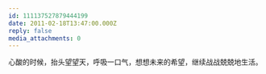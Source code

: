 ```yaml
---
id: 111137527879444199
date: 2011-02-18T13:47:00.000Z
reply: false
media_attachments: 0
---
```


心酸的时候，抬头望望天，呼吸一口气，想想未来的希望，继续战战兢兢地生活。 ​​​​

